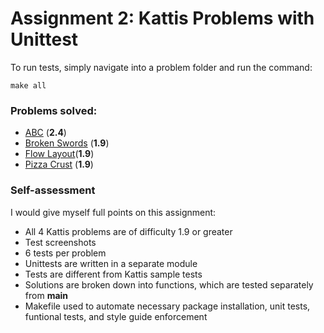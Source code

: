 # Assignment 2: Kattis Problems with Unittest

To run tests, simply navigate into a problem folder and run the command:
```
make all
```

### Problems solved:

- [ABC](https://open.kattis.com/problems/abc) (**2.4**)
- [Broken Swords](https://open.kattis.com/problems/brokenswords) (**1.9**)
- [Flow Layout](https://open.kattis.com/problems/flowlayout)(**1.9**)
- [Pizza Crust](https://open.kattis.com/problems/pizza2) (**1.9**)

### Self-assessment
I would give myself full points on this assignment:
- All 4 Kattis problems are of difficulty 1.9 or greater
- Test screenshots
- 6 tests per problem
- Unittests are written in a separate module
- Tests are different from Kattis sample tests
- Solutions are broken down into functions, which are tested separately from __main__
- Makefile used to automate necessary package installation, unit tests, funtional tests, and style guide enforcement
